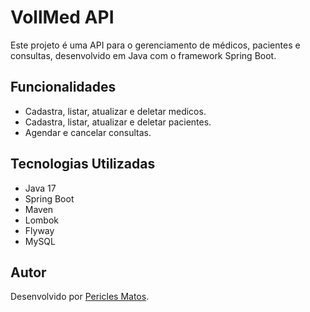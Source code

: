 # VollMed API
Este projeto é uma API para o gerenciamento de médicos, pacientes e consultas, desenvolvido em Java com o framework Spring Boot. 

## Funcionalidades
- Cadastra, listar, atualizar e deletar medicos.
- Cadastra, listar, atualizar e deletar pacientes.
- Agendar e cancelar consultas.

## Tecnologias Utilizadas

- Java 17
- Spring Boot
- Maven
- Lombok
- Flyway
- MySQL

## Autor

Desenvolvido por [Pericles Matos](https://www.linkedin.com/in/periclesm/).
